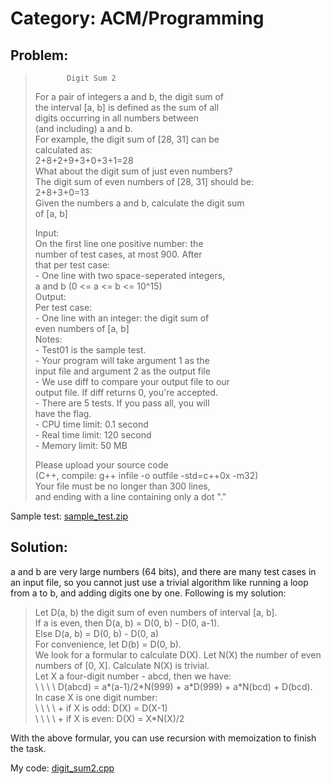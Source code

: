 # Category: ACM/Programming

## Problem:
>            Digit Sum 2
> For a pair of integers a and b, the digit sum of  
> the interval [a, b] is defined as the sum of all  
> digits occurring in all numbers between  
> (and including) a and b.  
> For example, the digit sum of [28, 31] can be  
> calculated as:  
>          2+8+2+9+3+0+3+1=28  
> What about the digit sum of just even numbers?  
> The digit sum of even numbers of [28, 31] should be:  
>             2+8+3+0=13  
> Given the numbers a and b, calculate the digit sum  
> of [a, b]  
>   
> Input:  
>     On the first line one positive number: the   
>     number of test cases, at most 900. After  
>     that per test case:  
>       - One line with two space-seperated integers,  
>       a and b (0 <= a <= b <= 10^15)  
> Output:  
>     Per test case:  
>       - One line with an integer: the digit sum of  
>       even numbers of [a, b]  
> Notes:  
>     - Test01 is the sample test.  
>     - Your program will take argument 1 as the  
>     input file and argument 2 as the output file  
>     - We use diff to compare your output file to our  
>     output file. If diff returns 0, you're accepted.  
>     - There are 5 tests. If you pass all, you will  
>     have the flag.  
>     - CPU time limit: 0.1 second  
>     - Real time limit: 120 second  
>     - Memory limit: 50 MB  
>   
> Please upload your source code  
> (C++, compile: g++ infile -o outfile -std=c++0x -m32)  
> Your file must be no longer than 300 lines,  
> and ending with a line containing only a dot "."  

Sample test: [sample_test.zip](sample_test.zip)

## Solution:

a and b are very large numbers (64 bits), and there are many test cases in an input file, so you cannot just use a trivial algorithm like running a loop from a to b, and adding digits one by one. Following is my solution:  

>	Let D(a, b) the digit sum of even numbers of interval [a, b].   
>	If a is even, then D(a, b) = D(0, b) - D(0, a-1).  
>	Else D(a, b) = D(0, b) - D(0, a)  
>	For convenience, let D(b) = D(0, b).  
>	We look for a formular to calculate D(X). Let N(X) the number of even numbers of [0, X]. Calculate N(X) is trivial.  
>	Let X a four-digit number - abcd, then we have:  
>	\ \ \ \ D(abcd) = a\*(a-1)/2\*N(999) + a\*D(999) + a\*N(bcd) + D(bcd).  
>	In case X is one digit number:  
>   \ \ \ \ + if X is odd: D(X) = D(X-1)  
>   \ \ \ \ + if X is even: D(X) = X\*N(X)/2
		
With the above formular, you can use recursion with memoization to finish the task.  
  
My code: [digit_sum2.cpp](digit_sum2.cpp)
	
